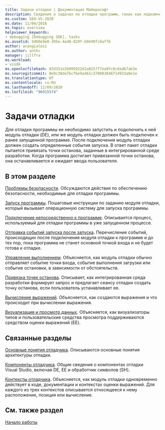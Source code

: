 ```yaml
---
title: Задачи отладки | Документация Майкрософт
description: Сведения о задачах по отладке программ, таких как подключение к модулю отладки, создание событий запуска и достижение точек останова.
ms.custom: SEO-VS-2020
ms.date: 11/04/2016
ms.topic: overview
helpviewer_keywords:
- debugging [Debugging SDK], tasks
ms.assetid: 5d60e9e8-305e-4a48-829f-b9440fc8af7b
author: acangialosi
ms.author: anthc
manager: jillfra
ms.workload:
- vssdk
ms.openlocfilehash: 83d351e2b995922d1a8257f7ea9fc0cdad67ab3e
ms.sourcegitcommit: 8e9c38da7bcfbe9a461c378083846714933a0e1e
ms.translationtype: HT
ms.contentlocale: ru-RU
ms.lasthandoff: 12/09/2020
ms.locfileid: "96915574"
---
```

# <a name="debug-tasks"></a>Задачи отладки
Для отладки программы ее необходимо запустить и подключить к ней модуль отладки (DE), или же модуль отладки должен быть подключен к ранее запущенной программе. После подключения модуль отладки должен создать определенные события запуска. В ответ пакет отладки пытается привязать точки останова, заданные в интегрированной среде разработки. Когда программа достигает привязанной точки останова, она останавливается и ожидает ввода пользователя.

## <a name="in-this-section"></a>В этом разделе
 [Проблемы безопасности](../../extensibility/debugger/security-issues.md). Обсуждаются действия по обеспечению безопасности, необходимые для отладки программы.

 [Запуск программы](../../extensibility/debugger/launching-a-program.md). Пошаговые инструкции по заданию модуля отладки, который вызывает операционную систему для запуска программы.

 [Подключение непосредственно к программе](../../extensibility/debugger/attaching-directly-to-a-program.md). Описывается процесс, используемый для отладки программы в уже запущенном процессе.

 [Отправка событий запуска после запуска](../../extensibility/debugger/sending-startup-events-after-a-launch.md). Перечисление событий, происходящих после подключения модуля отладки к программе и до тех пор, пока программа не станет основной точкой входа и не будет готова к отладке.

 [Управление выполнением](../../extensibility/debugger/control-of-execution.md). Объясняется, как модуль отладки обычно отправляет событие точки входа, событие выполнения загрузки или событие остановки, в зависимости от обстоятельств.

 [Привязка точек останова](../../extensibility/debugger/binding-breakpoints.md). Описывает, как интегрированная среда разработки формирует запрос и предлагает сеансу отладки создать точку останова, если пользователь устанавливает ее.

 [Вычисление выражений](../../extensibility/debugger/evaluating-expressions.md). Объясняется, как создаются выражения и что происходит при вычислении выражения.

 [Визуализация и просмотр данных](../../extensibility/debugger/visualizing-and-viewing-data.md). Объясняется, как визуализаторы типов и пользовательские средства просмотра поддерживаются средством оценки выражений (EE).

## <a name="related-sections"></a>Связанные разделы
 [Основные понятия отладчика](../../extensibility/debugger/debugger-concepts.md). Описываются основные понятия архитектуры отладки.

 [Компоненты отладчика](../../extensibility/debugger/debugger-components.md). Общие сведения о компонентах отладки Visual Studio, включая DE, EE и обработчик символов (SH).

 [Контексты отладчика](../../extensibility/debugger/debugger-contexts.md). Объясняется, как модуль отладки одновременно действует в коде, документации и контекстах оценки выражений. Для каждого из трех контекстов описывается относящееся к нему расположение, позиция или вычисление.

## <a name="see-also"></a>См. также раздел
 [Начало работы](../../extensibility/debugger/getting-started-with-debugger-extensibility.md)
